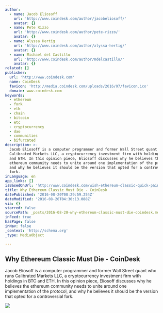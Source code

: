```yaml
---
author:
  - name: Jacob Eliosoff
    url: 'http://www.coindesk.com/author/jacobeliosoff/'
    avatar: {}
  - name: Pete Rizzo
    url: 'http://www.coindesk.com/author/pete-rizzo/'
    avatar: {}
  - name: Alyssa Hertig
    url: 'http://www.coindesk.com/author/alyssa-hertig/'
    avatar: {}
  - name: Michael del Castillo
    url: 'http://www.coindesk.com/author/mdelcastillo/'
    avatar: {}
related: []
publisher:
  url: 'http://www.coindesk.com'
  name: CoinDesk
  favicon: 'http://media.coindesk.com/uploads/2016/07/favicon.ico'
  domain: www.coindesk.com
keywords:
  - ethereum
  - fork
  - eth
  - chain
  - bitcoin
  - etc
  - cryptocurrency
  - dao
  - communities
  - bifurcated
description: >-
  Jacob Eliosoff is a computer programmer and former Wall Street quant who runs
  Calibrated Markets LLC, a cryptocurrency investment firm with holdings in BTC
  and ETH. In this opinion piece, Eliosoff discusses why he believes the
  ethereum community needs to unite around one implementation of the protocol,
  and why he believes it should be the version that opted for a controversial
  fork.
inLanguage: en
app_links: []
isBasedOnUrl: 'http://www.coindesk.com/wish-ethereum-classic-quick-painless-death/'
title: Why Ethereum Classic Must Die - CoinDesk
datePublished: '2016-08-20T08:29:59.254Z'
dateModified: '2016-08-20T04:30:13.088Z'
via: {}
starred: false
sourcePath: _posts/2016-08-20-why-ethereum-classic-must-die-coindesk.md
inFeed: true
hasPage: false
inNav: false
_context: 'http://schema.org'
_type: MediaObject

---
```

<article style=""><h1>Why Ethereum Classic Must Die - CoinDesk</h1><p>Jacob Eliosoff is a computer programmer and former Wall Street quant who runs Calibrated Markets LLC, a cryptocurrency investment firm with holdings in BTC and ETH. In this opinion piece, Eliosoff discusses why he believes the ethereum community needs to unite around one implementation of the protocol, and why he believes it should be the version that opted for a controversial fork.</p><img src="https://media.coindesk.com/uploads/2016/08/rock-desert-slow-e1471284233869.jpg" /></article>